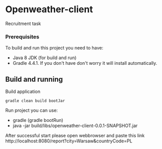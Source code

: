 # Openweather-client

Recruitment task

### Prerequisites

To build and run this project you need to have:
 * Java 8 JDK (for build and run) 
 * Gradle 4.4.1. If you don't have don't worry it will install automatically.
 
## Build and running

Build application 
```
gradle clean build bootJar
```

Run project you can use:
 * gradle (gradle bootRun)
 * java -jar build/libs/openweather-client-0.0.1-SNAPSHOT.jar
 
After successful start please open webbrowser and paste this link http://localhost:8080/report?city=Warsaw&countryCode=PL 